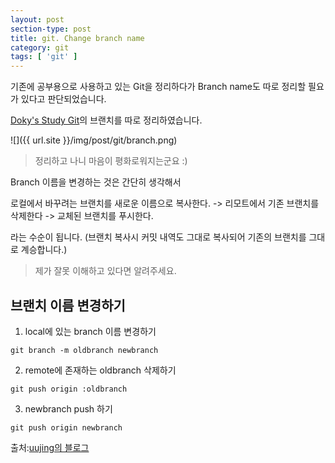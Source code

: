 ```yaml
---
layout: post
section-type: post
title: git. Change branch name
category: git
tags: [ 'git' ]
---
```


기존에 공부용으로 사용하고 있는 Git을 정리하다가 Branch name도 따로 정리할 필요가 있다고 판단되었습니다.

[Doky's Study Git](https://github.com/KimDoKy/study/)의 브랜치를 따로 정리하였습니다.

![]({{ url.site }}/img/post/git/branch.png)
> 정리하고 나니 마음이 평화로워지는군요 :)

Branch 이름을 변경하는 것은 간단히 생각해서

로컬에서 바꾸려는 브랜치를 새로운 이름으로 복사한다. -> 리모트에서 기존 브랜치를 삭제한다 -> 교체된 브랜치를 푸시한다.

라는 수순이 됩니다. (브랜치 복사시 커밋 내역도 그대로 복사되어 기존의 브랜치를 그대로 계승합니다.)
> 제가 잘못 이해하고 있다면 알려주세요.

## 브랜치 이름 변경하기

1. local에 있는 branch 이름 변경하기
```
git branch -m oldbranch newbranch
```

2. remote에 존재하는 oldbranch 삭제하기
```
git push origin :oldbranch
```
3. newbranch push 하기
```
git push origin newbranch
```

출처:[uujing의 블로그](http://you9010.tistory.com/entry/git-remote-branch-이름-변경하기)
